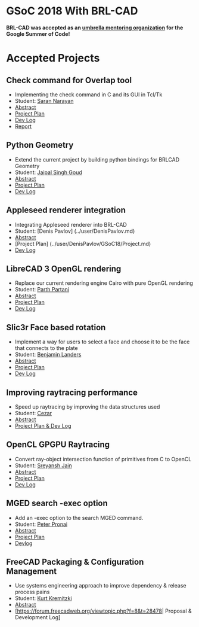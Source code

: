 # GSoC 2018 With BRL-CAD

**BRL-CAD was accepted as an [umbrella mentoring
organization](https://summerofcode.withgoogle.com) for the Google Summer
of Code!**

# Accepted Projects

## Check command for Overlap tool

-   Implementing the check command in C and its GUI in Tcl/Tk
-   Student: [Saran Narayan](../user/Sharan.nyn.md)
-   [Abstract](https://summerofcode.withgoogle.com/projects/#5757800244838400)
-   [Project Plan](../user/Sharan.nyn/GSoC18/Project.md)
-   [Dev Log](../user/Sharan.nyn/GSoC18/Log.md)
-   [Report](../user/Sharan.nyn/GSoC18/Report.md)

## Python Geometry

-   Extend the current project by building python bindings for BRLCAD
    Geometry
-   Student: [Jaipal Singh Goud](../user/Schindler97.md)
-   [Abstract](https://summerofcode.withgoogle.com/projects/#4524440256249856)
-   [Project Plan](../user/Schindler97/GSoC18/Project.md)
-   [Dev Log](../user/Schindler97/GSoC18/Log.md)

## Appleseed renderer integration

-   Integrating Appleseed renderer into BRL-CAD
-   Student: [Denis Pavlov] (../user/DenisPavlov.md)
-   [Abstract](https://summerofcode.withgoogle.com/projects/#5986640799989760)
-   [Project Plan] (../user/DenisPavlov/GSoC18/Project.md)
-   [Dev Log](../user/DenisPavlov/GSoC18/Log.md)

## LibreCAD 3 OpenGL rendering

-   Replace our current rendering engine Cairo with pure OpenGL
    rendering
-   Student: [Parth Partani](../user/Parth_Partani.md)
-   [Abstract](https://summerofcode.withgoogle.com/projects/#5693792615661568)
-   [Project Plan](../user/Parth_Partani/GSoC18/Project.md)
-   [Dev Log](http://blog.librecad.org/category/development/gsoc2018/)

## Slic3r Face based rotation

-   Implement a way for users to select a face and choose it to be the
    face that connects to the plate
-   Student: [Benjamin Landers](../user/Thethirdone.md)
-   [Abstract](https://summerofcode.withgoogle.com/projects/#5950027143315456)
-   [Project Plan](../user/Thethirdone/GSoC18/Project.md)
-   [Dev Log](../user/Thethirdone/GSoC18/Log.md)

## Improving raytracing performance

-   Speed up raytracing by improving the data structures used
-   Student: [Cezar](../user/Caen.padding.md)
-   [Abstract](https://summerofcode.withgoogle.com/projects/#6552575353028608)
-   [Project Plan & Dev Log](https://cezarelnazli.github.io/devlog.html)

## OpenCL GPGPU Raytracing

-   Convert ray-object intersection function of primitives from C to
    OpenCL
-   Student: [Sreyansh Jain](../user/Sreyanshjainrkl.md)
-   [Abstract](https://summerofcode.withgoogle.com/projects/#5875907886055424)
-   [Project Plan](../user/Sreyanshjainrkl/GSoC18/Project.md)
-   [Dev Log](../user/Sreyanshjainrkl/GSoC18/Log.md)

## MGED search -exec option

-   Add an -exec option to the search MGED command.
-   Student: [Peter Pronai](../user/Paddedto10.md)
-   [Abstract](https://summerofcode.withgoogle.com/projects/#4852429728776192)
-   [Project Plan](../user/Paddedto10/GSoC18/Project.md)
-   [Devlog](https://raingloom.github.io/summer-devlog/)

## FreeCAD Packaging & Configuration Management

-   Use systems engineering approach to improve dependency & release
    process pains
-   Student: [Kurt Kremitzki](../user/Kkremitzki.md)
-   [Abstract](https://summerofcode.withgoogle.com/projects/#6369281718091776)
-   \[<https://forum.freecadweb.org/viewtopic.php?f=8&t=28478>\|
    Proposal & Development Log\]
